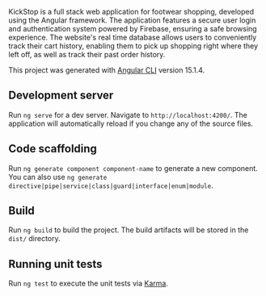 KickStop is a full stack web application for footwear shopping, developed using the Angular framework. The application features a secure user login and authentication system powered by Firebase, ensuring a safe browsing experience. The website's real time database allows users to conveniently track their cart history, enabling them to pick up shopping right where they left off, as well as track their past order history.


This project was generated with [Angular CLI](https://github.com/angular/angular-cli) version 15.1.4.

## Development server

Run `ng serve` for a dev server. Navigate to `http://localhost:4200/`. The application will automatically reload if you change any of the source files.

## Code scaffolding

Run `ng generate component component-name` to generate a new component. You can also use `ng generate directive|pipe|service|class|guard|interface|enum|module`.

## Build

Run `ng build` to build the project. The build artifacts will be stored in the `dist/` directory.

## Running unit tests

Run `ng test` to execute the unit tests via [Karma](https://karma-runner.github.io).

